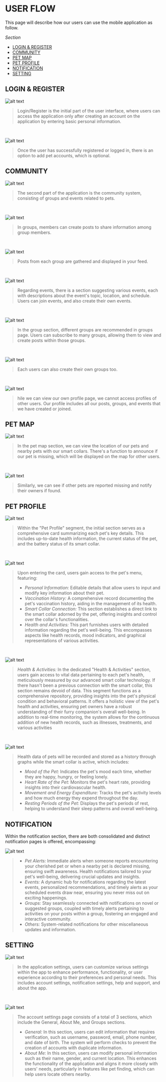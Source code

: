 # USER FLOW

This page will describe how our users can use the mobile application as follow.

<div class="warning">

*Section*

- [LOGIN & REGISTER](#login-register)
- [COMMUNITY](#community)
- [PET MAP](#pet-map)
- [PET PROFILE](#pet-profile)
- [NOTIFICATION](#notification)
- [SETTING](#setting)

</div>

## LOGIN & REGISTER

![alt text](../../images/ux-xui/login1.png)

> Login/Register is the initial part of the user interface, where users can access the application only after creating an account on the application by entering basic personal information. 

<br>

![alt text](../../images/ux-xui/login2.png)

> Once the user has successfully registered or logged in, there is an option to add pet accounts, which is optional.

## COMMUNITY

![alt text](../../images/ux-xui/commu1.png)

> The second part of the application is the community system, consisting of groups and events related to pets. 

<br>

![alt text](<../../images/ux-xui/Pasted Graphic 7.png>)

> In groups, members can create posts to share information among group members. 

<br>

![alt text](../../images/ux-xui/feed.png)

>Posts from each group are gathered and displayed in your feed.

<br>

![alt text](../../images/ux-xui/event.png)

>Regarding events, there is a section suggesting various events, each with descriptions about the event's topic, location, and schedule. Users can join events, and also create their own events.

<br>

![alt text](../../images/ux-xui/group.png)

>In the group section, different groups are recommended in groups page. Users can subscribe to many groups, allowing them to view and create posts within those groups.

<br>

![alt text](<../../images/ux-xui/create group.png>)

>Each users can also create their own groups too.

<br>

![alt text](../../images/ux-xui/myprofile.png)

>hile we can view our own profile page, we cannot access profiles of other users. Our profile includes all our posts, groups, and events that we have created or joined.

## PET MAP

![alt text](<../../images/ux-xui/Pasted Graphic 18.png>)

> In the pet map section, we can view the location of our pets and nearby pets with our smart collars. There's a function to announce if our pet is missing, which will be displayed on the map for other users. 

<br>

![alt text](<../../images/ux-xui/Frame 1459.png>)

> Similarly, we can see if other pets are reported missing and notify their owners if found.

## PET PROFILE

![alt text](<../../images/ux-xui/Pasted Graphic 19.png>)

>Within the "Pet Profile" segment, the initial section serves as a comprehensive card summarizing each pet's key details. This includes up-to-date health information, the current status of the pet, and the battery status of its smart collar. 

<br>

![alt text](<../../images/ux-xui/Pasted Graphic 20.png>)

>Upon entering the card, users gain access to the pet's menu, featuring:
> - *Personal Information:* Editable details that allow users to input and modify key information about their pet.
> - *Vaccination History:* A comprehensive record documenting the pet's vaccination history, aiding in the management of its health.
> - *Smart Collar Connection:* This section establishes a direct link to the smart collar adorned by the pet, offering insights and control over the collar's functionalities.
> - *Health and Activities:* This part furnishes users with detailed information regarding the pet's well-being. This encompasses aspects like health records, mood indicators, and graphical representations of various activities.

<br>

![alt text](<../../images/ux-xui/Pasted Graphic 23.png>)

> *Health & Activities:*
>In the dedicated "Health & Activities" section, users gain access to vital data pertaining to each pet's health, meticulously measured by our advanced smart collar technology. If there hasn't been a previous connection with the smart collar, this section remains devoid of data. This segment functions as a comprehensive repository, providing insights into the pet's physical condition and behavioral patterns. It offers a holistic view of the pet's health and activities, ensuring pet owners have a robust understanding of their furry companion's overall well-being. In addition to real-time monitoring, the system allows for the continuous addition of new health records, such as illnesses, treatments, and various activities

<br>

![alt text](<../../images/ux-xui/Pasted Graphic 22.png>)

>Health data of pets will be recorded and stored as a history through graphs while the smart collar is active, which includes:
> - *Mood of the Pet:* Indicates the pet's mood each time, whether they are happy, hungry, or feeling lonely.
> - *Heart Rate of the Pet:* Monitors the pet's heart rate, providing insights into their cardiovascular health.
> - *Movement and Energy Expenditure:* Tracks the pet's activity levels and how much energy they expend throughout the day.
> - *Resting Periods of the Pet:* Displays the pet's periods of rest, helping to understand their sleep patterns and overall well-being.

## NOTIFICATION

Within  the notification section, there are both consolidated and distinct notification pages is offered, encompassing:

![alt text](<../../images/ux-xui/Frame 1460.png>)

> - *Pet Alerts:* Immediate alerts when someone reports encountering your cherished pet or when a nearby pet is declared missing, ensuring swift awareness. Health notifications tailored to your pet's well-being, delivering crucial updates and insights.
> - *Events:* A dynamic hub for notifications regarding the latest events, personalized recommendations, and timely alerts as your scheduled events draw near, ensuring you never miss out on exciting happenings.
> - *Groups:* Stay seamlessly connected with notifications on novel or suggested groups, coupled with timely alerts pertaining to activities on your posts within a group, fostering an engaged and interactive community.
> - *Others:* System-related notifications for other miscellaneous updates and information.

## SETTING

![alt text](<../../images/ux-xui/Frame 1463.png>)

>In the application settings, users can customize various settings within the app to enhance performance, functionality, or user experience according to their preferences and personal needs. This includes account settings, notification settings, help and support, and about the app.

<br>

![alt text](<../../images/ux-xui/Frame 1464.png>)

>The account settings page consists of a total of 3 sections, which include the General, About Me, and Groups sections.
> - *General:* In this section, users can edit information that requires verification, such as username, password, email, phone number, and date of birth. The system will perform checks to prevent the creation of accounts with duplicate information.
> - *About Me:* In this section, users can modify personal information such as their name, gender, and current location. This enhances the functionality of the application and aligns it more closely with users' needs, particularly in features like pet finding, which can help users locate others nearby.

